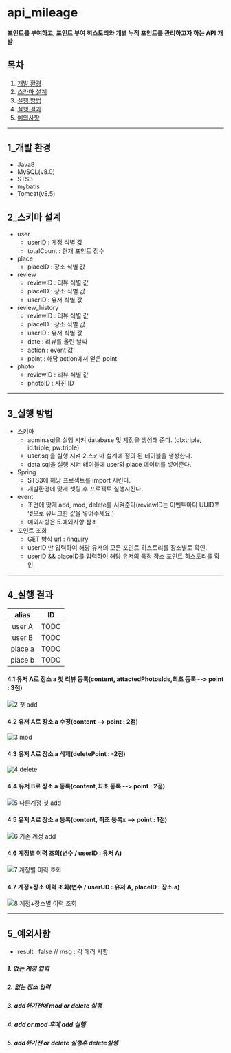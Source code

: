 # api_mileage
#### 포인트를 부여하고, 포인트 부여 히스토리와 개별 누적 포인트를 관리하고자 하는 API 개발

## 목차
1. [개발 환경](#1_개발-환경)
2. [스카마 설계](#2_스키마-설계)
3. [실행 방법](#3_실행-방법)
4. [실행 결과](#4_실행-결과)
5. [예외사항](#5_예외사항)


---
## 1_개발 환경
- Java8
- MySQL(v8.0)
- STS3
- mybatis
- Tomcat(v8.5)

## 2_스키마 설계
- user
  - userID : 계정 식별 값
  - totalCount : 현재 포인트 점수
- place 
  - placeID : 장소 식별 값
- review
  - reviewID : 리뷰 식별 값
  - placeID : 장소 식별 값
  - userID : 유저 식별 값
- review_history
  - reviewID : 리뷰 식별 값
  - placeID : 장소 식별 값
  - userID : 유저 식별 값
  - date : 리뷰를 올린 날짜
  - action : event 값
  - point : 해당 action에서 얻은 point 
- photo
  - reviewID : 리뷰 식별 값
  - photoID : 사진 ID
---
## 3_실행 방법
- 스키마
  - admin.sql을 실행 시켜 database 및 계정을 생성해 준다. (db:triple, id:triple, pw:triple)
  - user.sql을 실행 시켜 2.스키마 설계에 정의 된 테이블을 생성한다.
  - data.sql을 실행 시켜 테이블에 user와 place 데이터를 넣어준다.
- Spring
  - STS3에 해당 프로젝트를 import 시킨다.
  - 개발환경에 맞게 셋팅 후 프로젝트 실행시킨다.
- event
  - 조건에 맞게 add, mod, delete를 시켜준다(reviewID는 이벤트마다 UUID포멧으로 유니크한 값을 넣어주세요.)
  - 예외사항은 5.예외사항 참조
- 포인트 조회
  - GET 방식 url : /inquiry 
  - userID 만 입력하여 해당 유저의 모든 포인트 히스토리를 장소별로 확인.
  - userID && placeID를 입력하여 해당 유저의 특정 장소 포인트 히스토리를 확인. 
---
## 4_실행 결과
|alias|ID|
|:--:|:--:|
|user A|TODO|
|user B|TODO|
|place a|TODO|
|place b|TODO|
#### 4.1 유저 A로 장소 a 첫 리뷰 등록(content, attactedPhotosIds,최초 등록 --> point : 3점)
![2  첫 add](https://user-images.githubusercontent.com/82923905/177497944-0b10f1cd-348d-46e0-bc15-608d63e8f3bd.JPG)
#### 4.2 유저 A로 장소 a 수정(content --> point : 2점)
![3  mod](https://user-images.githubusercontent.com/82923905/177498216-71a1a389-ebaa-4316-b776-1502055431c1.JPG)
#### 4.3 유저 A로 장소 a 삭제(deletePoint : -2점)
![4  delete](https://user-images.githubusercontent.com/82923905/177498358-4f1608d0-e0d0-481f-b682-0dad868f2986.JPG)
#### 4.4 유저 B로 장소 a 등록(content,최초 등록 --> point : 2점)
![5  다른계정 첫 add](https://user-images.githubusercontent.com/82923905/177498736-ff0171f9-2d1c-4cf0-b70c-2bd401c30989.JPG)
#### 4.5 유저 A로 장소 a 등록(content, 최초 등록x --> point : 1점)
![6  기존 계정 add](https://user-images.githubusercontent.com/82923905/177499023-6afc98fd-8cc0-4ba9-9a3f-b6333c033278.JPG)
#### 4.6 계정별 이력 조회(변수 / userID : 유저 A)
![7  계정별 이력 조회](https://user-images.githubusercontent.com/82923905/177499185-3a86cf6d-bacc-48a9-89f1-47c6e34a454a.JPG)
#### 4.7 계정+장소 이력 조회(변수 / userUD : 유저 A, placeID : 장소 a)
![8 계정+장소별 이력 조회](https://user-images.githubusercontent.com/82923905/177499439-5138a3b3-e7e1-4607-9e0d-bf49e7902b98.JPG)

---


## 5_예외사항
  - result : false // msg : 각 에러 사항
##### 1. 없는 계정 입력
##### 2. 없는 장소 입력
##### 3. add하기전에 mod or delete 실행
##### 4. add or mod 후에 add 실행
##### 5. add하기전 or delete 실행후 delete실행
